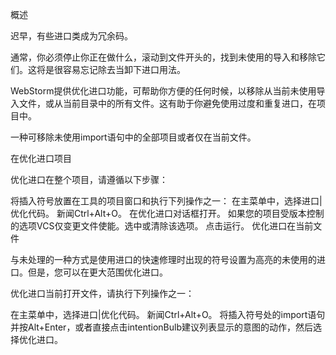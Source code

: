 概述

迟早，有些进口类成为冗余码。

通常，你必须停止你正在做什么，滚动到文件开头的，找到未使用的导入和移除它们。这将是很容易忘记除去当卸下进口用法。

WebStorm提供优化进口功能，可帮助你方便的任何时候，以移除从当前未使用导入文件，或从当前目录中的所有文件。这有助于你避免使用过度和重复进口，在项目中。

一种可移除未使用import语句中的全部项目或者仅在当前文件。

在优化进口项目

优化进口在整个项目，请遵循以下步骤：

将插入符号放置在工具的项目窗口和执行下列操作之一：
在主菜单中，选择进口|优化代码。
新闻Ctrl+Alt+O。
在优化进口对话框打开。
如果您的项目受版本控制的选项VCS仅变更文件使能。选中或清除该选项。
点击运行。
优化进口在当前文件

与未处理的一种方式是使用进口的快速修理时出现的符号设置为高亮的未使用的进口。但是，您可以在更大范围优化进口。

优化进口当前打开文件，请执行下列操作之一：

在主菜单中，选择进口|优化代码。
新闻Ctrl+Alt+O。
将插入符号处的import语句并按Alt+Enter，或者直接点击intentionBulb建议列表显示的意图的动作，然后选择优化进口。
